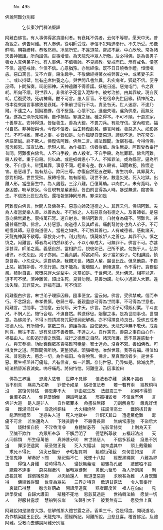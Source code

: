 ﻿　　No. 495

佛說阿難分別經

　　　　乞伏秦沙門釋法堅譯


阿難白佛言。有人事佛得富貴諧利者。有衰耗不偶者。云何不等耶。愿天中天。普為說之。佛告阿難。有人奉佛。從明師受戒。專信不犯精進奉行。不失所受。形像鮮明。朝暮禮拜。恭敬然燈。凈施所安。不違道禁。齋戒不厭。中心欣欣。常為諸天善神擁護。所向諧偶。百事增倍。為天龍鬼神眾人所敬。后必得佛。是為善男子善女人真佛弟子也。有人事佛。不值善師。不見經教。受戒而已。示有戒名。憒塞不信。違犯戒律。乍信不信。心意猶豫。亦無經像。既不日日燒香作禮。恒懷嗔恚。惡口罵詈。又不六齋。殺生趣手。不敬佛經持著衣被弊篋之中。或著妻子床上。或以掛壁。無有座席供養之心。與世間凡書無異。若疾病者。狐疑不信。便呼巫師。卜問解奏。祠祀邪神。天神遠離不得善護。妖魅日進。惡鬼屯門。令之衰耗。所向不諧。現世罪人。非佛弟子死當入泥犁中。被考治掠。由其罪故。現自衰耗。后復受殃。死魂神痛。酷不可言。愚人盲盲。不思宿命先世因緣。精神所之。根本從來謂言事佛致是衰耗。不慚前世宿行不功。責圣咎天。世人迷謬。不達乃爾。不達之人。狐疑猶豫。信不堅固。心懷不定。進退失理。違負佛恩。而無反復。遂為三涂所見綴縛。自作禍福。罪識之緣。種之得本。不可不順。十惡怨家。十善厚友。安神得道。皆從善生。善為大鎧。不畏刀兵。有能守信。室內和安。福付自然。非神授與也。今復不信者。后生轉復劇矣。佛言阿難。善惡追人。如影逐形。不可得離。罪福之事。亦皆如是。勿作狐疑自墮惡道。諦信不迷。所在常安。佛語至誠。終不欺人。佛復告阿難。佛無二言。經法難聞。汝宿有福。今得侍佛。當念報恩。班宣法教。示現人民。為作福田。信者得值。后生無憂。阿難受教奉行普聞。阿難復白佛言。人不自手殺。教人殺者。不自手殺。為無罪耶。佛言阿難。殺人殺者。重于自殺。何以故。或是奴婢愚小下人。不知罪法。或為縣官。逼為所使。不自意出。雖獲其罪。事意不同。輕重有差。教人殺者。知而故犯。陰懷逆害。愚惡趣手。無有慈心。欺罔三尊。亦復自然犯五逆罪。害生杌命。其罪莫大。怨對相報。世世受殃。展轉相償。無有斷絕。現世不安。數逢災兇。死入地獄。出離人形。當墮畜生中。為人屠截。三涂八難。巨億萬劫。以肉供人。未有竟時。令身困苦。啖草飲泉。今世現有是輩畜獸。皆由前世得為人時。暴逆無道。陰害傷生。不信致此世世為怨。還相報償神同形異。罪深如是

阿難復白佛言。世間人及佛弟子。惡意向師及道德之人。其罪云何。佛語阿難。夫為人者當愛樂人善。以善為友。不可嫉之。人有惡意向有德之人。及善師者。是惡意向佛無異也。寧持萬石弩。還自射身。佛語阿難言。自射身為痛不。阿難言。甚痛甚痛世尊。佛言。人持惡意。向道德人及其師者。痛劇弩射身也為人弟子。不可輕慢其師。惡意向道德人。當視之如佛。不可嫉其善也。人有戒德者。感動諸天。天龍鬼神莫不敬尊。寧投身火中。利刀割肉。慎莫嫉妒人之善也。其罪不小。慎之慎之。阿難言。師者為可灼然非弟子。不以小罪成大。可無罪不。佛言不可。亦甚深甚深。師弟之義。義感自然。當相許后。視彼如己。己所不欲。勿施于人。弘崇禮律。不使怨訟。弟子亦爾。二義真誠。師當如師。弟子當如弟子。勿相誹謗。慎莫含毒。小怨成大。還自燒身。我觀末世。諸惡人輩。魔世比丘。但念他惡。不自止惡。嫉賢妒善。不念行道。既不能為。復壞毀人。斷絕道意。令不得行。貪務俗業。積財自喪。死墮惡罪大泥犁中。未當如是。于世何求。念付佛恩。相率以道。道不可不學。濟神離苦。超出生死。見賢勿慢。見善勿謗。勿以小過證人大罪。違法失理。其罪莫大。罪福有證。可不慎耶

阿難復白佛言。末世弟子理家因緣。隨事便宜。當云何。佛言。受佛禁戒。信而奉行。不念誑妄。奉孝畏慎。敬歸三尊。養親盡忠可得為世間事。不可得為世意也。阿難言。世間事。世間意。云何耶。天中天。佛言。為佛弟子可得販利業。平斗直尺。不惘人民。施行合理。不違自然。葬送移徙。姻娶之事。是為世間事也。世間意。為佛弟子。不得卜問請祟符咒厭怪祠祀解奏。亦不得擇良時良日。受佛五戒者福德人也。有所施作。當啟三尊。道護為強。設使諸天。天龍鬼神無不敬伏。戒貴則尊。無往不吉。豈有忌諱不善者耶。不達之人。自作罵詈。善惡之事自由心作。禍福由人。如影追形響之應聲。戒行之德應之自然。諸天所護。愿不意違感動十方。與天參德。功勛巍巍眾圣咨嗟難可稱量。智士達命。沒身不邪。善如佛教。可得度世之道。阿難聞佛所說。更整袈裟。頭腦頓地。唯然世尊。我等有福。得值如來。普恩慈大。愍念一切。為作福田。令得脫苦。佛言。至真而信者少。是世多惡。眾生相詛甚可痛哉。若有信者。如一若兩。奈何世惡。乃弊如是。佛滅度后。經法稍替漸衰滅矣。嗚呼痛哉。將何恃怙。阿難墮淚。因事說曰

　佛為三界護　　恩廣大慈普
　世弊不見佛　　值法者亦難
　痛矣不識者　　盲盲不別真
　痛矣乃如斯　　罪使令如是
　宿福值法者　　若一若有兩
　經教稍稍沒　　當復何恃怙
　佛恩非不大　　罪由眾生故
　法鼓震三千　　如何不得聞
　世濁多惡人　　倒見墮顛倒
　諛謟啤訿圣　　邪媚相毀壞
　不信世有佛　　言佛非大道
　是人是非人　　自作眾罪本
　命盡往無擇　　刀劍解身形
　餓鬼好伐殺　　鑊湯涌其中
　淫逸抱銅柱　　大火相燒然
　抂謗清高士　　鐵鉤拔其舌
　亂酒無禮節　　迷惑失人道
　死入地獄中　　洋銅沃其口
　遭逢眾危難　　毒痛不可言
　若生還為人　　下賤貧窮中
　不殺得長壽　　無病常康強
　不盜后大富　　錢財恒自饒
　不淫香清凈　　身體鮮苾芬
　光影常赫奕　　上則為天王
　至誠不欺詐　　為眾所奉承
　不解后明了　　德慧所尊敬
　五福超法出　　天人同儔類
　所生億萬倍　　真諦甚分明
　末世諸惡人　　不信多狐疑
　癡愚不別道　　罪深便逮冥
　蔽圣毀正覺　　死入大鐵城
　識神處其中　　頭上戴鐵輪
　求死不得死　　須臾已變形
　矛戟相貫刺　　軀體恒殘截
　奈何世如是　　背正信鬼神
　解奏好卜問　　祭祀傷不仁
　死墜十八獄　　經歷黑繩獄
　八難為界首　　得復人身難
　若時得為人　　蠻狄無義理
　癡騃為孔竅　　跛躄啞不語
　朦朧不達事　　惡惡相牽拘
　展轉眾徒聚　　禽獸六畜形
　為人所割屠　　剝皮視其喉
　歸償宿怨對　　以肉給還人
　無道墮惡道　　求脫甚為難
　人身既難得　　佛經難得聞
　世尊為眾祐　　三界之特尊
　敷遺甘露法　　令人普奉行
　哀哉已得慧　　愍念群萌故
　開語示道真　　黠者即度苦
　福人在向向　　見諦學受成
　自歸大護田　　殖種不死地
　恩慈莫過是　　世祐轉法輪
　愿使一切人　　得服甘露漿
　慧船到彼岸　　法磬引大千
　彼我無有二　　愿發無上真　

阿難說如是諸會大眾。信解僧那大鎧甘露之音。香熏三千。從是得度。開現道地。為作橋梁國王臣民。天龍鬼神。聞經所記。阿難所說。且悲且喜。稽首佛足。及禮阿難。受教而去佛說阿難分別經

